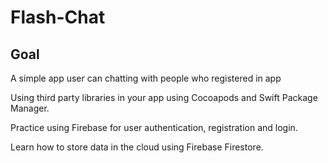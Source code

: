 # Flash-Chat

## Goal

A simple app user can chatting with people who registered in app

Using third party libraries in your app using Cocoapods and Swift Package Manager.

Practice using Firebase for user authentication, registration and login.

Learn how to store data in the cloud using Firebase Firestore.
